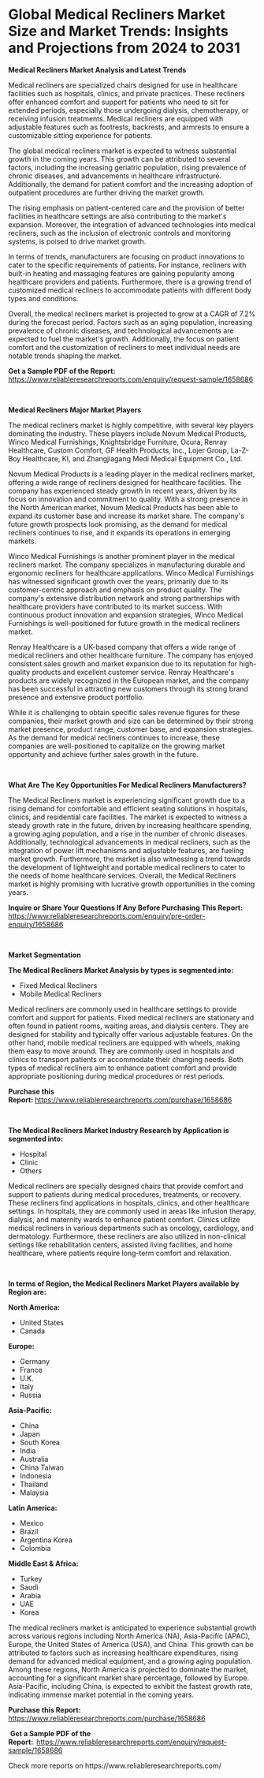 <p><h1>Global Medical Recliners Market Size and Market Trends: Insights and Projections from 2024 to 2031</h1></p><p><strong>Medical Recliners Market Analysis and Latest Trends</strong></p>
<p><p>Medical recliners are specialized chairs designed for use in healthcare facilities such as hospitals, clinics, and private practices. These recliners offer enhanced comfort and support for patients who need to sit for extended periods, especially those undergoing dialysis, chemotherapy, or receiving infusion treatments. Medical recliners are equipped with adjustable features such as footrests, backrests, and armrests to ensure a customizable sitting experience for patients.</p><p>The global medical recliners market is expected to witness substantial growth in the coming years. This growth can be attributed to several factors, including the increasing geriatric population, rising prevalence of chronic diseases, and advancements in healthcare infrastructure. Additionally, the demand for patient comfort and the increasing adoption of outpatient procedures are further driving the market growth.</p><p>The rising emphasis on patient-centered care and the provision of better facilities in healthcare settings are also contributing to the market's expansion. Moreover, the integration of advanced technologies into medical recliners, such as the inclusion of electronic controls and monitoring systems, is poised to drive market growth.</p><p>In terms of trends, manufacturers are focusing on product innovations to cater to the specific requirements of patients. For instance, recliners with built-in heating and massaging features are gaining popularity among healthcare providers and patients. Furthermore, there is a growing trend of customized medical recliners to accommodate patients with different body types and conditions.</p><p>Overall, the medical recliners market is projected to grow at a CAGR of 7.2% during the forecast period. Factors such as an aging population, increasing prevalence of chronic diseases, and technological advancements are expected to fuel the market's growth. Additionally, the focus on patient comfort and the customization of recliners to meet individual needs are notable trends shaping the market.</p></p>
<p><strong>Get a Sample PDF of the Report:&nbsp;</strong> <a href="https://www.reliableresearchreports.com/enquiry/request-sample/1658686">https://www.reliableresearchreports.com/enquiry/request-sample/1658686</a></p>
<p>&nbsp;</p>
<p><strong>Medical Recliners Major Market Players</strong></p>
<p><p>The medical recliners market is highly competitive, with several key players dominating the industry. These players include Novum Medical Products, Winco Medical Furnishings, Knightsbridge Furniture, Ocura, Renray Healthcare, Custom Comfort, GF Health Products, Inc., Lojer Group, La-Z-Boy Healthcare, KI, and Zhangjiagang Medi Medical Equipment Co., Ltd.</p><p>Novum Medical Products is a leading player in the medical recliners market, offering a wide range of recliners designed for healthcare facilities. The company has experienced steady growth in recent years, driven by its focus on innovation and commitment to quality. With a strong presence in the North American market, Novum Medical Products has been able to expand its customer base and increase its market share. The company's future growth prospects look promising, as the demand for medical recliners continues to rise, and it expands its operations in emerging markets.</p><p>Winco Medical Furnishings is another prominent player in the medical recliners market. The company specializes in manufacturing durable and ergonomic recliners for healthcare applications. Winco Medical Furnishings has witnessed significant growth over the years, primarily due to its customer-centric approach and emphasis on product quality. The company's extensive distribution network and strong partnerships with healthcare providers have contributed to its market success. With continuous product innovation and expansion strategies, Winco Medical Furnishings is well-positioned for future growth in the medical recliners market.</p><p>Renray Healthcare is a UK-based company that offers a wide range of medical recliners and other healthcare furniture. The company has enjoyed consistent sales growth and market expansion due to its reputation for high-quality products and excellent customer service. Renray Healthcare's products are widely recognized in the European market, and the company has been successful in attracting new customers through its strong brand presence and extensive product portfolio.</p><p>While it is challenging to obtain specific sales revenue figures for these companies, their market growth and size can be determined by their strong market presence, product range, customer base, and expansion strategies. As the demand for medical recliners continues to increase, these companies are well-positioned to capitalize on the growing market opportunity and achieve further sales growth in the future.</p></p>
<p>&nbsp;</p>
<p><strong>What Are The Key Opportunities For Medical Recliners Manufacturers?</strong></p>
<p><p>The Medical Recliners market is experiencing significant growth due to a rising demand for comfortable and efficient seating solutions in hospitals, clinics, and residential care facilities. The market is expected to witness a steady growth rate in the future, driven by increasing healthcare spending, a growing aging population, and a rise in the number of chronic diseases. Additionally, technological advancements in medical recliners, such as the integration of power lift mechanisms and adjustable features, are fueling market growth. Furthermore, the market is also witnessing a trend towards the development of lightweight and portable medical recliners to cater to the needs of home healthcare services. Overall, the Medical Recliners market is highly promising with lucrative growth opportunities in the coming years.</p></p>
<p><strong>Inquire or Share Your Questions If Any Before Purchasing This Report:</strong> <a href="https://www.reliableresearchreports.com/enquiry/pre-order-enquiry/1658686">https://www.reliableresearchreports.com/enquiry/pre-order-enquiry/1658686</a></p>
<p>&nbsp;</p>
<p><strong>Market Segmentation</strong></p>
<p><strong>The Medical Recliners Market Analysis by types is segmented into:</strong></p>
<p><ul><li>Fixed Medical Recliners</li><li>Mobile Medical Recliners</li></ul></p>
<p><p>Medical recliners are commonly used in healthcare settings to provide comfort and support for patients. Fixed medical recliners are stationary and often found in patient rooms, waiting areas, and dialysis centers. They are designed for stability and typically offer various adjustable features. On the other hand, mobile medical recliners are equipped with wheels, making them easy to move around. They are commonly used in hospitals and clinics to transport patients or accommodate their changing needs. Both types of medical recliners aim to enhance patient comfort and provide appropriate positioning during medical procedures or rest periods.</p></p>
<p><strong>Purchase this Report:&nbsp;</strong><a href="https://www.reliableresearchreports.com/purchase/1658686">https://www.reliableresearchreports.com/purchase/1658686</a></p>
<p>&nbsp;</p>
<p><strong>The Medical Recliners Market Industry Research by Application is segmented into:</strong></p>
<p><ul><li>Hospital</li><li>Clinic</li><li>Others</li></ul></p>
<p><p>Medical recliners are specially designed chairs that provide comfort and support to patients during medical procedures, treatments, or recovery. These recliners find applications in hospitals, clinics, and other healthcare settings. In hospitals, they are commonly used in areas like infusion therapy, dialysis, and maternity wards to enhance patient comfort. Clinics utilize medical recliners in various departments such as oncology, cardiology, and dermatology. Furthermore, these recliners are also utilized in non-clinical settings like rehabilitation centers, assisted living facilities, and home healthcare, where patients require long-term comfort and relaxation.</p></p>
<p>&nbsp;</p>
<p><strong>In terms of Region, the Medical Recliners Market Players available by Region are:</strong></p>
<p>
    <p> <strong> North America: </strong>
        <ul>
            <li>United States</li>
            <li>Canada</li>
        </ul>
        </p> 
    <p> <strong> Europe: </strong>
        <ul>
            <li>Germany</li>
            <li>France</li>
            <li>U.K.</li>
            <li>Italy</li>
            <li>Russia</li>
        </ul>
        </p> 
    <p> <strong> Asia-Pacific: </strong>
        <ul>
            <li>China</li>
            <li>Japan</li>
            <li>South Korea</li>
            <li>India</li>
            <li>Australia</li>
            <li>China Taiwan</li>
            <li>Indonesia</li>
            <li>Thailand</li>
            <li>Malaysia</li>
        </ul>
        </p> 
    <p> <strong> Latin America: </strong>
        <ul>
            <li>Mexico</li>
            <li>Brazil</li>
            <li>Argentina Korea</li>
            <li>Colombia</li>
        </ul>
        </p> 
    <p> <strong> Middle East & Africa: </strong>
        <ul>
            <li>Turkey</li>
            <li>Saudi</li>
            <li>Arabia</li>
            <li>UAE</li>
            <li>Korea</li>
        </ul>
    </p>
    </p>
<p><p>The medical recliners market is anticipated to experience substantial growth across various regions including North America (NA), Asia-Pacific (APAC), Europe, the United States of America (USA), and China. This growth can be attributed to factors such as increasing healthcare expenditures, rising demand for advanced medical equipment, and a growing aging population. Among these regions, North America is projected to dominate the market, accounting for a significant market share percentage, followed by Europe. Asia-Pacific, including China, is expected to exhibit the fastest growth rate, indicating immense market potential in the coming years.</p></p>
<p><strong>Purchase this Report: </strong><a href="https://www.reliableresearchreports.com/purchase/1658686">https://www.reliableresearchreports.com/purchase/1658686</a></p>
<p>&nbsp;<strong>Get a Sample PDF of the Report:&nbsp;&nbsp;</strong><a href="https://www.reliableresearchreports.com/enquiry/request-sample/1658686">https://www.reliableresearchreports.com/enquiry/request-sample/1658686</a></p>
<p><strong></strong></p>
<p>Check more reports on https://www.reliableresearchreports.com/</p>